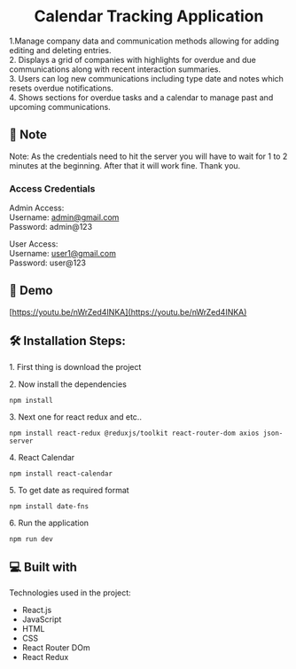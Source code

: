 <h1 align="center" id="title">Calendar Tracking Application</h1>

<p id="description">1.Manage company data and communication methods allowing for adding editing and deleting entries.</br>
2. Displays a grid of companies with highlights for overdue and due communications along with recent interaction summaries. </br>
3. Users can log new communications including type date and notes which resets overdue notifications. </br>
4. Shows sections for overdue tasks and a calendar to manage past and upcoming communications.</p>

<h2>🧐 Note </h2>
Note: As the credentials need to hit the server you will have to wait for 1 to 2 minutes at the beginning. After that it will work fine. Thank you.
<h3>Access Credentials</h3>

Admin Access:<br/>
Username: admin@gmail.com<br/>
Password: admin@123<br/>

User Access:<br/>
Username: user1@gmail.com<br/>
Password: user@123

<h2>🚀 Demo</h2>

[https://youtu.be/nWrZed4INKA](https://youtu.be/nWrZed4INKA)

<h2>🛠️ Installation Steps:</h2>

<p>1. First thing is download the project</p>

<p>2. Now install the dependencies</p>

```
npm install
```

<p>3. Next one for react redux and etc..</p>

```
npm install react-redux @reduxjs/toolkit react-router-dom axios json-server
```

<p>4. React Calendar</p>

```
npm install react-calendar
```

<p>5. To get date as required format</p>

```
npm install date-fns
```

<p>6. Run the application</p>

```
npm run dev
```

<h2>💻 Built with</h2>

Technologies used in the project:

*   React.js
*   JavaScript
*   HTML
*   CSS
*   React Router DOm
*   React Redux
